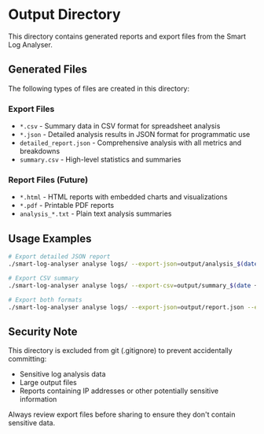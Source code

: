 # Output Directory

This directory contains generated reports and export files from the Smart Log Analyser.

## Generated Files

The following types of files are created in this directory:

### Export Files
- `*.csv` - Summary data in CSV format for spreadsheet analysis
- `*.json` - Detailed analysis results in JSON format for programmatic use
- `detailed_report.json` - Comprehensive analysis with all metrics and breakdowns
- `summary.csv` - High-level statistics and summaries

### Report Files (Future)
- `*.html` - HTML reports with embedded charts and visualizations
- `*.pdf` - Printable PDF reports
- `analysis_*.txt` - Plain text analysis summaries

## Usage Examples

```bash
# Export detailed JSON report
./smart-log-analyser analyse logs/ --export-json=output/analysis_$(date +%Y%m%d).json

# Export CSV summary
./smart-log-analyser analyse logs/ --export-csv=output/summary_$(date +%Y%m%d).csv

# Export both formats
./smart-log-analyser analyse logs/ --export-json=output/report.json --export-csv=output/report.csv --details
```

## Security Note

This directory is excluded from git (.gitignore) to prevent accidentally committing:
- Sensitive log analysis data
- Large output files
- Reports containing IP addresses or other potentially sensitive information

Always review export files before sharing to ensure they don't contain sensitive data.